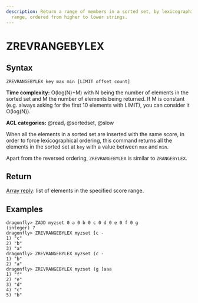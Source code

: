 ```yaml
---
description: Return a range of members in a sorted set, by lexicographical
  range, ordered from higher to lower strings.
---
```


# ZREVRANGEBYLEX

## Syntax

    ZREVRANGEBYLEX key max min [LIMIT offset count]

**Time complexity:** O(log(N)+M) with N being the number of elements in the sorted set and M the number of elements being returned. If M is constant (e.g. always asking for the first 10 elements with LIMIT), you can consider it O(log(N)).

**ACL categories:** @read, @sortedset, @slow

When all the elements in a sorted set are inserted with the same score, in order to force lexicographical ordering, this command returns all the elements in the sorted set at `key` with a value between `max` and `min`.

Apart from the reversed ordering, `ZREVRANGEBYLEX` is similar to `ZRANGEBYLEX`.

## Return

[Array reply](https://redis.io/docs/reference/protocol-spec/#arrays): list of elements in the specified score range.

## Examples

```shell
dragonfly> ZADD myzset 0 a 0 b 0 c 0 d 0 e 0 f 0 g
(integer) 7
dragonfly> ZREVRANGEBYLEX myzset [c -
1) "c"
2) "b"
3) "a"
dragonfly> ZREVRANGEBYLEX myzset (c -
1) "b"
2) "a"
dragonfly> ZREVRANGEBYLEX myzset (g [aaa
1) "f"
2) "e"
3) "d"
4) "c"
5) "b"
```
